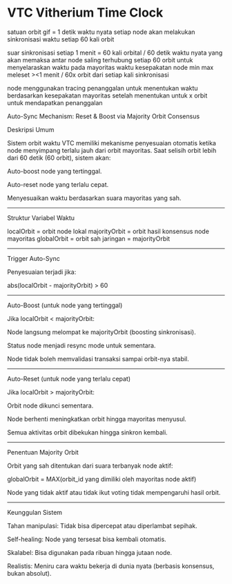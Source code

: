 # VTC Vitherium Time Clock 
satuan orbit gif = 1 detik waktu nyata
setiap node akan melakukan sinkronisasi waktu setiap 60 kali orbit 

suar sinkronisasi setiap 1 menit = 60 kali orbital / 60 detik waktu nyata yang akan memaksa antar node saling terhubung setiap 60 orbit untuk menyelaraskan waktu pada mayoritas waktu kesepakatan node min max meleset ><1 menit / 60x orbit dari setiap kali sinkronisasi 

node menggunakan tracing penanggalan untuk menentukan waktu berdasarkan kesepakatan mayoritas setelah menentukan untuk x orbit untuk mendapatkan penanggalan

Auto-Sync Mechanism: Reset & Boost via Majority Orbit Consensus

Deskripsi Umum

Sistem orbit waktu VTC memiliki mekanisme penyesuaian otomatis ketika node menyimpang terlalu jauh dari orbit mayoritas. Saat selisih orbit lebih dari 60 detik (60 orbit), sistem akan:

Auto-boost node yang tertinggal.

Auto-reset node yang terlalu cepat.

Menyesuaikan waktu berdasarkan suara mayoritas yang sah.



---

Struktur Variabel Waktu

localOrbit      = orbit node lokal
majorityOrbit   = orbit hasil konsensus node mayoritas
globalOrbit     = orbit sah jaringan = majorityOrbit


---

Trigger Auto-Sync

Penyesuaian terjadi jika:

abs(localOrbit - majorityOrbit) > 60


---

Auto-Boost (untuk node yang tertinggal)

Jika localOrbit < majorityOrbit:

Node langsung melompat ke majorityOrbit (boosting sinkronisasi).

Status node menjadi resync mode untuk sementara.

Node tidak boleh memvalidasi transaksi sampai orbit-nya stabil.



---

Auto-Reset (untuk node yang terlalu cepat)

Jika localOrbit > majorityOrbit:

Orbit node dikunci sementara.

Node berhenti meningkatkan orbit hingga mayoritas menyusul.

Semua aktivitas orbit dibekukan hingga sinkron kembali.



---

Penentuan Majority Orbit

Orbit yang sah ditentukan dari suara terbanyak node aktif:

globalOrbit = MAX(orbit_id yang dimiliki oleh mayoritas node aktif)

Node yang tidak aktif atau tidak ikut voting tidak mempengaruhi hasil orbit.


---

Keunggulan Sistem

Tahan manipulasi: Tidak bisa dipercepat atau diperlambat sepihak.

Self-healing: Node yang tersesat bisa kembali otomatis.

Skalabel: Bisa digunakan pada ribuan hingga jutaan node.

Realistis: Meniru cara waktu bekerja di dunia nyata (berbasis konsensus, bukan absolut).


